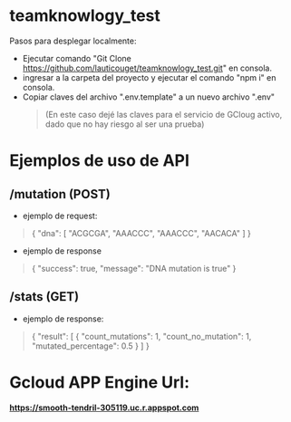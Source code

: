 # teamknowlogy_test

Pasos para desplegar localmente: 
- Ejecutar comando "Git Clone https://github.com/lauticouget/teamknowlogy_test.git" en consola.
- ingresar a la carpeta del proyecto y ejecutar el comando "npm i" en consola.
- Copiar claves del archivo ".env.template" a un nuevo archivo ".env" 
    >(En este caso dejé las claves para el servicio de GCloug activo, dado que no hay riesgo al ser una prueba)

# Ejemplos de uso de API

## /mutation (POST)
- ejemplo de request:
> {
>     "dna": [
>         "ACGCGA",
>         "AAACCC",
>         "AAACCC",
>         "AACACA"
>     ]
> }

- ejemplo de response
> {
>     "success": true,
>     "message": "DNA mutation is true"
> }

## /stats (GET)
- ejemplo de response:
> {
>     "result": [
>         {
>             "count_mutations": 1,
>             "count_no_mutation": 1,
>             "mutated_percentage": 0.5
>         }
>     ]
> }




# Gcloud APP Engine Url:

**https://smooth-tendril-305119.uc.r.appspot.com**